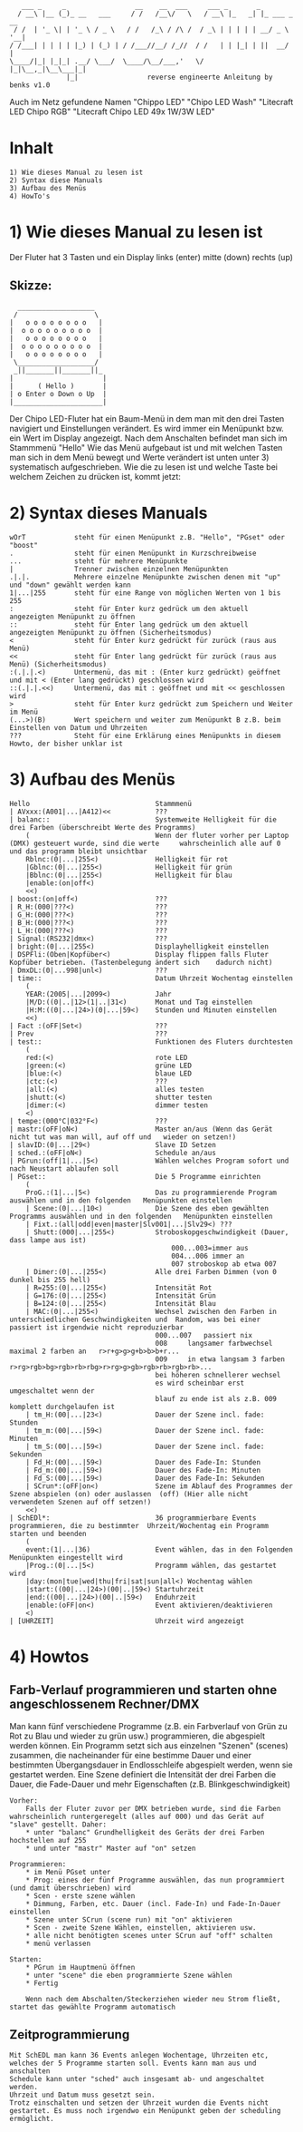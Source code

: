 	   ___ _     _                 __    __  ___     ___ _       _            
	  / __\ |__ (_)_ __   ___     / /   /__\/   \   / __\ |_   _| |_ ___ _ __ 
	 / /  | '_ \| | '_ \ / _ \   / /   /_\ / /\ /  / _\ | | | | | __/ _ \ '__|
	/ /___| | | | | |_) | (_) | / /___//__/ /_//  / /   | | |_| | ||  __/ |   
	\____/|_| |_|_| .__/ \___/  \____/\__/___,'   \/    |_|\__,_|\__\___|_|   
	              |_|                 reverse engineerte Anleitung by benks v1.0
              
Auch im Netz gefundene Namen "Chippo LED" "Chipo LED Wash" "Litecraft LED Chipo RGB" "Litecraft Chipo LED 49x 1W/3W LED"
 
 

# Inhalt
	1) Wie dieses Manual zu lesen ist
	2) Syntax diese Manuals
	3) Aufbau des Menüs
	4) HowTo's


# 1) Wie dieses Manual zu lesen ist
Der Fluter hat 3 Tasten und ein Display
	links (enter)
	mitte (down)
	rechts (up)

## Skizze:
	  ___________________                                                                        
	 /                   \
	|   o o o o o o o o   |
	|  o o o o o o o o o  |
	|   o o o o o o o o   |
	|  o o o o o o o o o  |
	|   o o o o o o o o   |
	 \___________________/
	 _||_______||_______||_
	|                      |
	|      ( Hello )       |
	| o Enter o Down o Up  |
	|______________________|
	

Der Chipo LED-Fluter hat ein Baum-Menü in dem man mit den drei Tasten navigiert und Einstellungen verändert. Es wird immer ein Menüpunkt bzw. ein Wert im Display angezeigt.
Nach dem Anschalten befindet man sich im Stammmenü "Hello"
Wie das Menü aufgebaut ist und mit welchen Tasten man sich in dem Menü bewegt und Werte verändert ist unten unter 3) systematisch aufgeschrieben.
Wie die zu lesen ist und welche Taste bei welchem Zeichen zu drücken ist, kommt jetzt:

# 2) Syntax dieses Manuals

	wOrT 			steht für einen Menüpunkt z.B. "Hello", "PGset" oder "boost"
	. 				steht für einen Menüpunkt in Kurzschreibweise
	...				steht für mehrere Menüpunkte
	|				Trenner zwischen einzelnen Menüpunkten
	.|.|. 			Mehrere einzelne Menüpunkte zwischen denen mit "up" und "down" gewählt werden kann
	1|...|255		steht für eine Range von möglichen Werten von 1 bis 255
	:				steht für Enter kurz gedrück um den aktuell angezeigten Menüpunkt zu öffnen
	::				steht für Enter lang gedrück um den aktuell angezeigten Menüpunkt zu öffnen (Sicherheitsmodus)
	<				steht für Enter kurz gedrückt für zurück (raus aus Menü)
	<<				steht für Enter lang gedrückt für zurück (raus aus Menü) (Sicherheitsmodus)
	:(.|.|.<)		Untermenü, das mit : (Enter kurz gedrückt) geöffnet und mit < (Enter lang gedrückt) geschlossen wird
	::(.|.|.<<)		Untermenü, das mit : geöffnet und mit << geschlossen wird
	>				steht für Enter kurz gedrückt zum Speichern und Weiter im Menü
	(...>)(B)		Wert speichern und weiter zum Menüpunkt B z.B. beim Einstellen von Datum und Uhrzeiten
	???				Steht für eine Erklärung eines Menüpunkts in diesem Howto, der bisher unklar ist


# 3) Aufbau des Menüs 
  	Hello								Stammmenü
	| AVxxx:(A001|...|A412)<<			???
	| balanc::							Systemweite Helligkeit für die drei Farben (überschreibt Werte des Programms)
		(								Wenn der fluter vorher per Laptop (DMX) gesteuert wurde, sind die werte 	wahrscheinlich alle auf 0 und das programm bleibt unsichtbar
	 	Rblnc:(0|...|255<)				Helligkeit für rot
		|Gblnc:(0|...|255<)				Helligkeit für grün
		|Bblnc:(0|...|255<)				Helligkeit für blau
		|enable:(on|off<)
		<<)
	| boost:(on|off<)					???
	| R_H:(000|???<)					???
	| G_H:(000|???<)					???
	| B_H:(000|???<)					???
	| L_H:(000|???<)					???
	| Signal:(RS232|dmx<)				???
	| bright:(0|...|255<)				Displayhelligkeit einstellen
	| DSPFli:(Oben|Kopfüber<)			Display flippen falls Fluter Kopfüber betrieben. (Tastenbelegung ändert sich 	dadurch nicht)
	| DmxDL:(0|...998|unl<)				???
	| time::							Datum Uhrzeit Wochentag einstellen
		(
	 	YEAR:(2005|...|2099<)			Jahr
		|M/D:((0|..|12>(1|..|31<)		Monat und Tag einstellen
		|H:M:((0|...|24>)(0|...|59<)	Stunden und Minuten einstellen
		<<)
	| Fact :(oFF|Set<)					???
	| Prev								???
	| test::							Funktionen des Fluters durchtesten
		(
	 	red:(<)							rote LED
		|green:(<)						grüne LED
		|blue:(<)						blaue LED
		|ctc:(<)						???
		|all:(<)						alles testen
		|shutt:(<)						shutter testen
		|dimer:(<)						dimmer testen
		<) 	
	| tempe:(000°C|032°F<)				???
	| mastr:(oFF|oN<)					Master an/aus (Wenn das Gerät nicht tut was man will, auf off und 	wieder on setzen!)
	| slavID:(0|...|29<)				Slave ID Setzen
	| sched.:(oFF|oN<)					Schedule an/aus
	| PGrun:(off|1|...|5<)				Wählen welches Program sofort und nach Neustart ablaufen soll
	| PGset::							Die 5 Programme einrichten
		(
	  	ProG.:(1|...|5<)				Das zu programmierende Program auswählen und in den folgenden 	Menüpunkten einstellen
		| Scene:(0|...|10<)				Die Szene des eben gewählten Programms auswählen und in den folgenden 	Menüpunkten einstellen
		| Fixt.:(all|odd|even|master|Slv001|...|Slv29<)	???
		| Shutt:(000|...|255<)			Stroboskopgeschwindigkeit (Dauer, dass lampe aus ist)
											000...003=immer aus
											004...006 immer an
											007 stroboskop ab etwa 007
		| Dimer:(0|...|255<)			Alle drei Farben Dimmen (von 0 dunkel bis 255 hell)
		| R=255:(0|...|255<)			Intensität Rot
		| G=176:(0|...|255<)			Intensität Grün
		| B=124:(0|...|255<)			Intensität Blau
		| MAC:(0|...|255<)				Wechsel zwischen den Farben in unterschiedlichen Geschwindigkeiten und 	Random, was bei einer passiert ist irgendwie nicht reproduzierbar
										000...007 	passiert nix
										008		langsamer farbwechsel maximal 2 farben an 	r>r+g>g>g+b>b>b+r...
										009		in etwa langsam 3 farben 	r>rg>rgb>bg>rgb>rb>rbg>r>rg>g>gb>rgb>rb>rgb>rb>...
										bei höheren schnellerer wechsel
										es wird scheinbar erst umgeschaltet wenn der 
										blauf zu ende ist als z.B. 009 komplett durchgelaufen ist
		| tm_H:(00|...|23<)				Dauer der Szene incl. fade: Stunden
		| tm_m:(00|...|59<)				Dauer der Szene incl. fade: Minuten
		| tm_S:(00|...|59<)				Dauer der Szene incl. fade: Sekunden
		| Fd_H:(00|...|59<)				Dauer des Fade-In: Stunden
		| Fd_m:(00|...|59<)				Dauer des Fade-In: Minuten
		| Fd_S:(00|...|59<)				Dauer des Fade-In: Sekunden
		| SCrun*:(oFF|on<)				Szene im Ablauf des Programmes der Szene abspielen (on) oder auslassen 	(off) (Hier alle nicht verwendeten Szenen auf off setzen!)
		<<)
	| SchEDl*:							36 programmierbare Events programmieren, die zu bestimmter 	Uhrzeit/Wochentag ein Programm starten und beenden
		(
	  	event:(1|...|36)				Event wählen, das in den Folgenden Menüpunkten eingestellt wird
	 	|Prog.:(0|...|5<)				Programm wählen, das gestartet wird
	 	|day:(mon|tue|wed|thu|fri|sat|sun|all<)	Wochentag wählen
	 	|start:((00|...|24>)(00|..|59<)	Startuhrzeit 
	 	|end:((00|...|24>)(00|..|59<)	Enduhrzeit
	 	|enable:(oFF|on<)				Event aktivieren/deaktivieren
	 	<)
	| [UHRZEIT]							Uhrzeit wird angezeigt
	
	

# 4) Howtos

## Farb-Verlauf programmieren und starten ohne angeschlossenem Rechner/DMX
Man kann fünf verschiedene Programme (z.B. ein Farbverlauf von Grün zu Rot zu Blau und wieder zu grün usw.) programmieren, die abgespielt werden können.
Ein Programm setzt sich aus einzelnen "Szenen" (scenes) zusammen, die nacheinander für eine bestimme Dauer und einer bestimmten Übergangsdauer in Endlosschleife abgespielt werden, wenn sie gestartet werden.
Eine Szene definiert die Intensität der drei Farben die Dauer, die Fade-Dauer und mehr Eigenschaften (z.B. Blinkgeschwindigkeit)

	Vorher:
		Falls der Fluter zuvor per DMX betrieben wurde, sind die Farben wahrscheinlich runtergeregelt (alles auf 000) und das Gerät auf "slave" gestellt. Daher:
		* unter "balanc" Grundhelligkeit des Geräts der drei Farben hochstellen auf 255
		* und unter "mastr" Master auf "on" setzen

	Programmieren:
		* im Menü PGset unter
		* Prog: eines der fünf Programme auswählen, das nun programmiert (und damit überschrieben) wird
		* Scen - erste szene wählen
		* Dimmung, Farben, etc. Dauer (incl. Fade-In) und Fade-In-Dauer einstellen
		* Szene unter SCrun (scene run) mit "on" aktivieren
		* Scen - zweite Szene Wählen, einstellen, aktivieren usw.
		* alle nicht benötigten scenes unter SCrun auf "off" schalten
		* menü verlassen
	
	Starten:
		* PGrun im Hauptmenü öffnen
		* unter "scene" die eben programmierte Szene wählen
		* Fertig
		
		Wenn nach dem Abschalten/Steckerziehen wieder neu Strom fließt, startet das gewählte Programm automatisch

## Zeitprogrammierung
	Mit SchEDL man kann 36 Events anlegen Wochentage, Uhrzeiten etc, welches der 5 Programme starten soll. Events kann man aus und anschalten
	Schedule kann unter "sched" auch insgesamt ab- und angeschaltet werden.
	Uhrzeit und Datum muss gesetzt sein.
	Trotz einschalten und setzen der Uhrzeit wurden die Events nicht gestartet. Es muss noch irgendwo ein Menüpunkt geben der scheduling ermöglicht.
